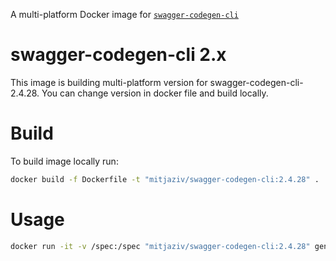 A multi-platform Docker image for [`swagger-codegen-cli`](https://github.com/swagger-api/swagger-codegen)

# swagger-codegen-cli 2.x

This image is building multi-platform version for swagger-codegen-cli-2.4.28.
You can change version in docker file and build locally.

# Build

To build image locally run:

```bash
docker build -f Dockerfile -t "mitjaziv/swagger-codegen-cli:2.4.28" .
```

# Usage

```bash
docker run -it -v /spec:/spec "mitjaziv/swagger-codegen-cli:2.4.28" generate -i /spec/swagger.yml -l openapi
```
